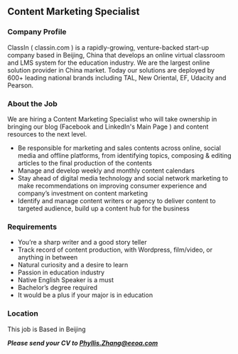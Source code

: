 ## Content Marketing Specialist

### Company Profile
ClassIn ( classin.com ) is a rapidly-growing, venture-backed start-up company based in Beijing, China that develops an online virtual classroom and LMS system for the education industry. We are the largest online solution provider in China market. Today our solutions are deployed by 600+ leading national brands including TAL, New Oriental, EF, Udacity and Pearson. 

### About the Job
We are hiring a Content Marketing Specialist who will take ownership in bringing our blog (Facebook and LinkedIn's Main Page ) and content resources to the next level. 
* Be responsible for marketing and sales contents across online, social media and offline platforms, from identifying topics, composing & editing articles to the final production of the contents
* Manage and develop weekly and monthly content calendars
* Stay ahead of digital media technology and social network marketing to make recommendations on improving consumer experience and company’s investment on content marketing
* Identify and manage content writers or agency to deliver content to targeted audience, build up a content hub for the business

### Requirements
* You’re a sharp writer and a good story teller
* Track record of content production, with Wordpress, film/video, or anything in between
* Natural curiosity and a desire to learn
* Passion in education industry
* Native English Speaker is a must
* Bachelor’s degree required
* It would be a plus if your major is in education

### Location
This job is Based in Beijing

***Please send your CV to Phyllis.Zhang@eeoa.com***
